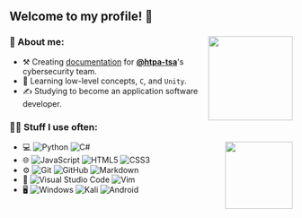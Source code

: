 ## Welcome to my profile! 👋



### 👤 About me: <img height="150" align="right" src="https://github-readme-stats.vercel.app/api?username=jktrn&theme=github_dark&show_icons=true&custom_title=jason's statistics&hide=stars&count_private=true&include_all_commits=true" />

- ⚒ Creating [documentation](https://github.com/htpa-tsa/cyber) for **[@htpa-tsa](https://github.com/htpa-tsa)**'s cybersecurity team.
- 🌱 Learning low-level concepts, `C`, and `Unity`.
- ✍️ Studying to become an application software developer.

### 👩‍💻 Stuff I use often:

<img height="120" align="right" src="https://github-readme-stats.vercel.app/api/top-langs/?username=jktrn&theme=github_dark"/>


- 💻
  ![Python](https://img.shields.io/badge/python-3670A0?style=flat&logo=python&logoColor=ffdd54)
  ![C#](https://img.shields.io/badge/c%23-%23239120.svg?style=flat&logo=c-sharp&logoColor=white)
- 🌐
  ![JavaScript](https://img.shields.io/badge/javascript-%23323330.svg?style=flat&logo=javascript&logoColor=%23F7DF1E)
  ![HTML5](https://img.shields.io/badge/html5-%23E34F26.svg?style=flat&logo=html5&logoColor=white)
  ![CSS3](https://img.shields.io/badge/css3-%231572B6.svg?style=flat&logo=css3&logoColor=white)
- ⚙️
  ![Git](https://img.shields.io/badge/git-%23F05033.svg?style=flat&logo=git&logoColor=white)
  ![GitHub](https://img.shields.io/badge/github-%23121011.svg?style=flat&logo=github&logoColor=white)
  ![Markdown](https://img.shields.io/badge/markdown-%23000000.svg?style=flat&logo=markdown&logoColor=white)
- 🔧
  ![Visual Studio Code](https://img.shields.io/badge/visual%20studio%20code-0078d7.svg?style=flat&logo=visual-studio-code&logoColor=white)
  ![Vim](https://img.shields.io/badge/vim-%2311AB00.svg?style=flat&logo=vim&logoColor=white)
- 🖥
  ![Windows](https://img.shields.io/badge/windows-0078D6?style=flat&logo=windows&logoColor=white)
  ![Kali](https://img.shields.io/badge/kali-268BEE?style=flat&logo=kalilinux&logoColor=white)
  ![Android](https://img.shields.io/badge/android-3DDC84?style=flat&logo=android&logoColor=white)
